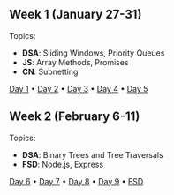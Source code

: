 ## Week 1 (January 27-31)

Topics:
- **DSA**: Sliding Windows, Priority Queues
- **JS**: Array Methods, Promises  
- **CN**: Subnetting

[Day 1](./day1-27-01-2025) • [Day 2](./day2-28-01-2025) • [Day 3](./day3-29-01-2025) • [Day 4](./day4-30-01-2025) • [Day 5](./day5-31-01-2025)

## Week 2 (February 6-11)

Topics:
- **DSA**: Binary Trees and Tree Traversals
- **FSD**: Node.js, Express

[Day 6](./day6-06-02-2025) • [Day 7](./day7-07-02-2025) • [Day 8](./day8-10-02-2025) • [Day 9](./day9-11-02-2025) • [FSD](./FSD)